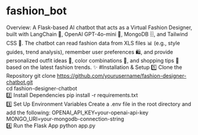 # fashion_bot
Overview:
A Flask-based AI chatbot that acts as a Virtual Fashion Designer, built with LangChain 🧠, OpenAI GPT-4o-mini 🤖, MongoDB 🗄️, and Tailwind CSS 🎨. The chatbot can read fashion data from XLS files 📊 (e.g., style guides, trend analysis), remember user preferences 🛍️, and provide personalized outfit ideas 👗, color combinations 🎨, and shopping tips 🛒 based on the latest fashion trends. ✨
#Installation & Setup
1️⃣ Clone the Repository
git clone https://github.com/yourusername/fashion-designer-chatbot.git  
cd fashion-designer-chatbot  
2️⃣ Install Dependencies
pip install -r requirements.txt  
3️⃣ Set Up Environment Variables
Create a .env file in the root directory and add the following:
OPENAI_API_KEY=your-openai-api-key  
MONGO_URI=your-mongodb-connection-string  
4️⃣ Run the Flask App
python app.py  
